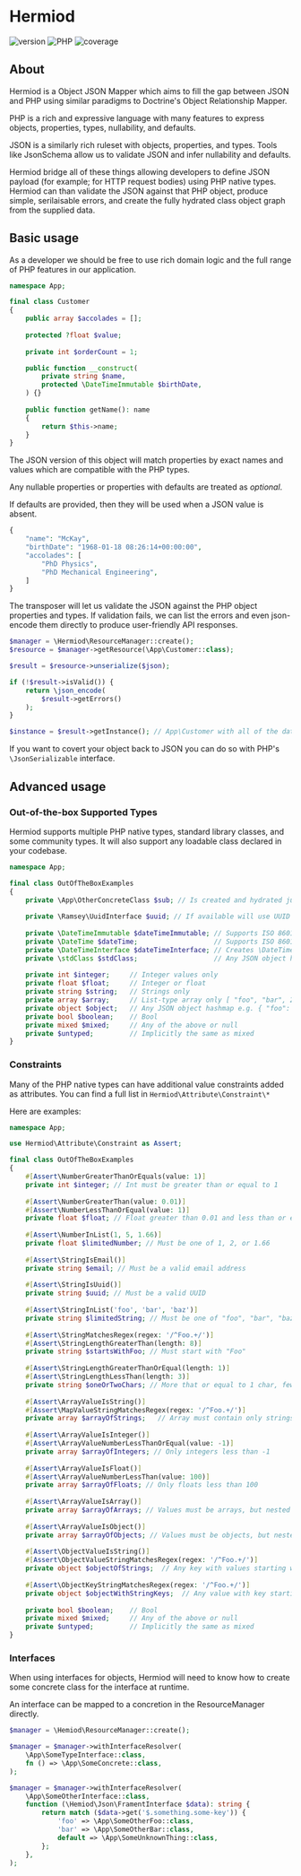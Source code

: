 # Hermiod

![version](https://img.shields.io/badge/version-1.0.0-green?labelColor=blue&style=flat)
![PHP](https://img.shields.io/badge/PHP-8.2.*_8.3.*_8.4.*-orange?labelColor=blue&style=flat)
![coverage](https://img.shields.io/badge/coverage-100%25-green?labelColor=blue&style=flat)

## About

Hermiod is a Object JSON Mapper which aims to fill the gap between JSON and PHP
using similar paradigms to Doctrine's Object Relationship Mapper.

PHP is a rich and expressive language with many features to express objects, properties, types, nullability, and defaults.

JSON is a similarly rich ruleset with objects, properties, and types. Tools like JsonSchema allow us to validate JSON
and infer nullability and defaults.

Hermiod bridge all of these things allowing developers to define JSON payload (for example; for HTTP request bodies) using PHP native types.
Hermiod can than validate the JSON against that PHP object, produce simple, serilaisable errors, and create
the fully hydrated class object graph from the supplied data.

## Basic usage

As a developer we should be free to use rich domain logic and the full range of PHP features in our application.

```php
namespace App;

final class Customer
{
    public array $accolades = [];
    
    protected ?float $value;
    
    private int $orderCount = 1;

    public function __construct(
        private string $name,
        protected \DateTimeImmutable $birthDate,
    ) {}
    
    public function getName(): name
    {
        return $this->name;
    }
}
```

The JSON version of this object will match properties by exact names and values which are
compatible with the PHP types. 

Any nullable properties or properties with defaults are treated as _optional_.

If defaults are provided, then they will be used when a JSON value is absent.

```php
{
    "name": "McKay",
    "birthDate": "1968-01-18 08:26:14+00:00:00",
    "accolades": [
        "PhD Physics",
        "PhD Mechanical Engineering",
    ]
}
```

The transposer will let us validate the JSON against the PHP object properties and types.
If validation fails, we can list the errors and even json-encode them directly to produce user-friendly
API responses.

```php
$manager = \Hermiod\ResourceManager::create();
$resource = $manager->getResource(\App\Customer::class);

$result = $resource->unserialize($json);

if (!$result->isValid()) {
    return \json_encode(
        $result->getErrors()
    );
}

$instance = $result->getInstance(); // App\Customer with all of the data set
```

If you want to covert your object back to JSON you can do so with PHP's `\JsonSerializable` interface.

## Advanced usage

### Out-of-the-box Supported Types

Hermiod supports multiple PHP native types, standard library classes, and some community types.
It will also support any loadable class declared in your codebase.

```php
namespace App;

final class OutOfTheBoxExamples
{
    private \App\OtherConcreteClass $sub; // Is created and hydrated just like this class
    
    private \Ramsey\UuidInterface $uuid; // If available will use UUID string constraint and hydrate
    
    private \DateTimeImmutable $dateTimeImmutable; // Supports ISO 8601 compatible string
    private \DateTime $dateTime;                   // Supports ISO 8601 compatible string
    private \DateTimeInterface $dateTimeInterface; // Creates \DateTimeImmutable by default
    private \stdClass $stdClass;                   // Any JSON object hashmap e.g. { "foo": 42 }
    
    private int $integer;     // Integer values only
    private float $float;     // Integer or float
    private string $string;   // Strings only
    private array $array;     // List-type array only [ "foo", "bar", 25, 42 ]
    private object $object;   // Any JSON object hashmap e.g. { "foo": 42 } converted to object with public properties
    private bool $boolean;    // Bool
    private mixed $mixed;     // Any of the above or null
    private $untyped;         // Implicitly the same as mixed
}
```

### Constraints

Many of the PHP native types can have additional value constraints added as attributes. You can find a full list
in `Hermiod\Attribute\Constraint\*`

Here are examples:

```php
namespace App;

use Hermiod\Attribute\Constraint as Assert;

final class OutOfTheBoxExamples
{
    #[Assert\NumberGreaterThanOrEquals(value: 1)]
    private int $integer; // Int must be greater than or equal to 1
    
    #[Assert\NumberGreaterThan(value: 0.01)]
    #[Assert\NumberLessThanOrEqual(value: 1)]
    private float $float; // Float greater than 0.01 and less than or equal to 1
    
    #[Assert\NumberInList(1, 5, 1.66)]
    private float $limitedNumber; // Must be one of 1, 2, or 1.66
    
    #[Assert\StringIsEmail()]
    private string $email; // Must be a valid email address
    
    #[Assert\StringIsUuid()]
    private string $uuid; // Must be a valid UUID
    
    #[Assert\StringInList('foo', 'bar', 'baz')]
    private string $limitedString; // Must be one of "foo", "bar", "baz"
    
    #[Assert\StringMatchesRegex(regex: '/^Foo.+/')]
    #[Assert\StringLengthGreaterThan(length: 8)]
    private string $startsWithFoo; // Must start with "Foo"
    
    #[Assert\StringLengthGreaterThanOrEqual(length: 1)]
    #[Assert\StringLengthLessThan(length: 3)]
    private string $oneOrTwoChars; // More that or equal to 1 char, fewer than 3 chars
    
    #[Assert\ArrayValueIsString()]
    #[Assert\MapValueStringMatchesRegex(regex: '/^Foo.+/')]
    private array $arrayOfStrings;   // Array must contain only strings which start with "Foo"
    
    #[Assert\ArrayValueIsInteger()]
    #[Assert\ArrayValueNumberLessThanOrEqual(value: -1)]
    private array $arrayOfIntegers; // Only integers less than -1
    
    #[Assert\ArrayValueIsFloat()]
    #[Assert\ArrayValueNumberLessThan(value: 100)]
    private array $arrayOfFloats; // Only floats less than 100
    
    #[Assert\ArrayValueIsArray()]
    private array $arrayOfArrays; // Values must be arrays, but nested validation is not supported
    
    #[Assert\ArrayValueIsObject()]
    private array $arrayOfObjects; // Values must be objects, but nested validation is not supported
    
    #[Assert\ObjectValueIsString()]
    #[Assert\ObjectValueStringMatchesRegex(regex: '/^Foo.+/')]
    private object $objectOfStrings;  // Any key with values starting with "Foo" e.g. { 6: "Food", "bar": "Foolish" }
    
    #[Assert\ObjectKeyStringMatchesRegex(regex: '/^Foo.+/')]
    private object $objectWithStringKeys;  // Any value with key starting with "Foo" e.g. { "Food": 56, "Foolish": "Hello" }
    
    private bool $boolean;    // Bool
    private mixed $mixed;     // Any of the above or null
    private $untyped;         // Implicitly the same as mixed
}
```


### Interfaces

When using interfaces for objects, Hermiod will need to know how to create some concrete class for the interface
at runtime.

An interface can be mapped to a concretion in the ResourceManager directly.

```php
$manager = \Hemiod\ResourceManager::create();

$manager = $manager->withInterfaceResolver(
    \App\SomeTypeInterface::class,
    fn () => \App\SomeConcrete::class,
);

$manager = $manager->withInterfaceResolver(
    \App\SomeOtherInterface::class,
    function (\Hemiod\Json\FramentInterface $data): string {
        return match ($data->get('$.something.some-key')) {
            'foo' => \App\SomeOtherFoo::class,
            'bar' => \App\SomeOtherBar::class,
            default => \App\SomeUnknownThing::class,
        };
    },
);
```
